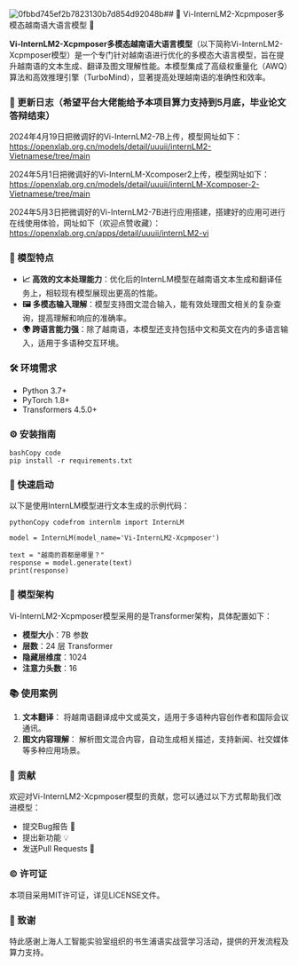 ![0fbbd745ef2b7823130b7d854d92048b](https://github.com/xuhefangyuan/Vi-internlm2-xcomposer/assets/87607843/e3515c1f-57b6-4e6f-93cf-02827e6c3831)## 🌟 Vi-InternLM2-Xcpmposer多模态越南语大语言模型 🌟

**Vi-InternLM2-Xcpmposer多模态越南语大语言模型**（以下简称Vi-InternLM2-Xcpmposer模型）是一个专门针对越南语进行优化的多模态大语言模型，旨在提升越南语的文本生成、翻译及图文理解性能。本模型集成了高级权重量化（AWQ）算法和高效推理引擎（TurboMind），显著提高处理越南语的准确性和效率。
### 🚀 更新日志（希望平台大佬能给予本项目算力支持到5月底，毕业论文答辩结束）
2024年4月19日把微调好的Vi-InternLM2-7B上传，模型网址如下：https://openxlab.org.cn/models/detail/uuuii/internLM2-Vietnamese/tree/main

2024年5月1日把微调好的Vi-InternLM-Xcomposer2上传，模型网址如下：https://openxlab.org.cn/models/detail/uuuii/internLM-Xcomposer-2-Vietnamese/tree/main

2024年5月3日把微调好的Vi-InternLM2-7B进行应用搭建，搭建好的应用可进行在线使用体验，网址如下（欢迎点赞收藏）：https://openxlab.org.cn/apps/detail/uuuii/internLM2-vi

### 🚀 模型特点

- **📈 高效的文本处理能力**：优化后的InternLM模型在越南语文本生成和翻译任务上，相较现有模型展现出更高的性能。
- **🖼️ 多模态输入理解**：模型支持图文混合输入，能有效处理图文相关的复杂查询，提高理解和响应的准确率。
- **🌍 跨语言能力强**：除了越南语，本模型还支持包括中文和英文在内的多语言输入，适用于多语种交互环境。

### 🛠️ 环境需求

- Python 3.7+
- PyTorch 1.8+
- Transformers 4.5.0+

### ⚙️ 安装指南

```
bashCopy code
pip install -r requirements.txt
```

### 🌟 快速启动

以下是使用InternLM模型进行文本生成的示例代码：

```
pythonCopy codefrom internlm import InternLM

model = InternLM(model_name='Vi-InternLM2-Xcpmposer')

text = "越南的首都是哪里？"
response = model.generate(text)
print(response)
```

### 📐 模型架构

Vi-InternLM2-Xcpmposer模型采用的是Transformer架构，具体配置如下：

- **模型大小**：7B 参数
- **层数**：24 层 Transformer
- **隐藏层维度**：1024
- **注意力头数**：16

### 📚 使用案例

1. **文本翻译**： 将越南语翻译成中文或英文，适用于多语种内容创作者和国际会议通讯。
2. **图文内容理解**： 解析图文混合内容，自动生成相关描述，支持新闻、社交媒体等多种应用场景。

### 🤝 贡献

欢迎对Vi-InternLM2-Xcpmposer模型的贡献，您可以通过以下方式帮助我们改进模型：

- 提交Bug报告 🐛
- 提出新功能 💡
- 发送Pull Requests 👥

### ©️ 许可证

本项目采用MIT许可证，详见LICENSE文件。

### 💖 致谢

特此感谢上海人工智能实验室组织的书生浦语实战营学习活动，提供的开发流程及算力支持。
